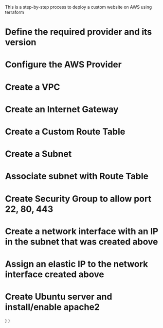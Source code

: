 This is a step-by-step process to deploy a custom website on AWS using terraform

# Define the required provider and its version

# Configure the AWS Provider

# Create a VPC

# Create an Internet Gateway

# Create a Custom Route Table

# Create a Subnet

# Associate subnet with Route Table

# Create Security Group to allow port 22, 80, 443

# Create a network interface with an IP in the subnet that was created above

# Assign an elastic IP to the network interface created above

# Create Ubuntu server and install/enable apache2


                
                
  }
}


